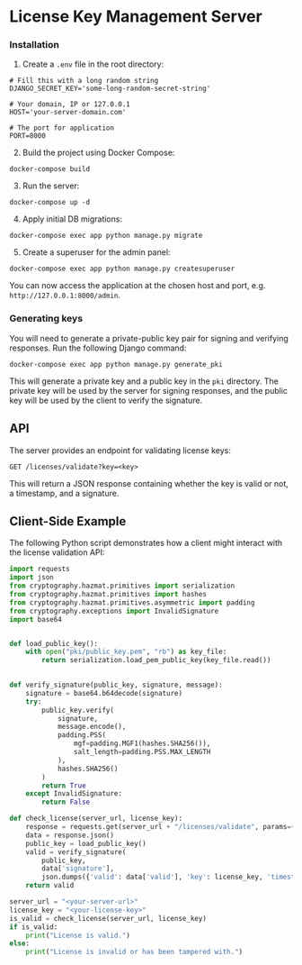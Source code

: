 # License Key Management Server

### Installation

1. Create a `.env` file in the root directory:
```
# Fill this with a long random string
DJANGO_SECRET_KEY='some-long-random-secret-string'

# Your domain, IP or 127.0.0.1
HOST='your-server-domain.com'

# The port for application
PORT=8000
```

2. Build the project using Docker Compose:
```
docker-compose build
```

3. Run the server:
```
docker-compose up -d
```

4. Apply initial DB migrations:
```
docker-compose exec app python manage.py migrate
```

5. Create a superuser for the admin panel:
```
docker-compose exec app python manage.py createsuperuser
```

You can now access the application at the chosen host and port, e.g. `http://127.0.0.1:8000/admin`.

### Generating keys

You will need to generate a private-public key pair for signing and verifying responses. Run the following Django command:
```
docker-compose exec app python manage.py generate_pki
```

This will generate a private key and a public key in the `pki` directory. The private key will be used by the server for signing responses, and the public key will be used by the client to verify the signature.


## API

The server provides an endpoint for validating license keys:

`GET /licenses/validate?key=<key>`

This will return a JSON response containing whether the key is valid or not, a timestamp, and a signature.


## Client-Side Example

The following Python script demonstrates how a client might interact with the license validation API:

```python
import requests
import json
from cryptography.hazmat.primitives import serialization
from cryptography.hazmat.primitives import hashes
from cryptography.hazmat.primitives.asymmetric import padding
from cryptography.exceptions import InvalidSignature
import base64


def load_public_key():
    with open("pki/public_key.pem", "rb") as key_file:
        return serialization.load_pem_public_key(key_file.read())

    
def verify_signature(public_key, signature, message):
    signature = base64.b64decode(signature)
    try:
        public_key.verify(
            signature,
            message.encode(),
            padding.PSS(
                mgf=padding.MGF1(hashes.SHA256()), 
                salt_length=padding.PSS.MAX_LENGTH
            ),
            hashes.SHA256()
        )
        return True
    except InvalidSignature:
        return False

def check_license(server_url, license_key):
    response = requests.get(server_url + "/licenses/validate", params={'key': license_key})
    data = response.json()
    public_key = load_public_key()
    valid = verify_signature(
        public_key, 
        data['signature'], 
        json.dumps({'valid': data['valid'], 'key': license_key, 'timestamp': data['timestamp']}))
    return valid

server_url = "<your-server-url>"
license_key = "<your-license-key>"
is_valid = check_license(server_url, license_key)
if is_valid:
    print("License is valid.")
else:
    print("License is invalid or has been tampered with.")
```
